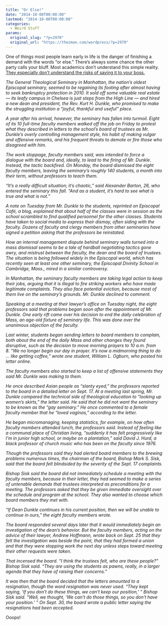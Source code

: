 ```yaml
---
title: "Or Else!"
date: "2014-10-08T00:00:00"
lastmod: "2014-10-08T00:00:00"
categories:
  - Weird Stuff
params:
  original_slug: "?p=2970"
  original_url: "https://thezman.com/wordpress/?p=2970"
---
```


One of things most people learn early in life is the danger of finishing
a demand with the words “or else.” There’s always some chance the other
party calls your bluff. Most academics don’t understand this simple
reality. <a
href="http://www.nytimes.com/2014/10/02/nyregion/labor-dispute-leaves-professors-jobless.html?_r=0"
rel="noopener" target="_blank">They especially don’t understand the
risks of saying it to your boss.</a>

*The General Theological Seminary in Manhattan, the nation’s oldest
Episcopal seminary, seemed to be regaining its footing after almost
having to seek bankruptcy protection in 2010. It sold off some valuable
real estate — its leafy campus in Chelsea is just steps from the High
Line — and hired a new dean and president, the Rev. Kurt H. Dunkle, who
promised to make the struggling institution a “joyful, thankful and
useful” place.*

*A year after his arrival, however, the seminary has fallen into
turmoil. Eight of its 10 full-time faculty members walked off the job on
Friday to protest what they described in letters to the school’s board
of trustees as Mr. Dunkle’s overly controlling management style, his
habit of making vulgar and offensive remarks, and his frequent threats
to demote or fire those who disagreed with him.*

*The work stoppage, faculty members said, was intended to force a
dialogue with the board and, ideally, to lead to the firing of Mr.
Dunkle. Instead, the tactic backfired. On Monday, the board dismissed
the eight faculty members, leaving the seminary’s roughly 140 students,
a month into their term, without professors to teach them.*

*“It’s a really difficult situation; it’s chaotic,” said Alexander
Barton, 26, who entered the seminary this fall. “And as a student, it’s
hard to see what is true and what is not.”*

*A note on Tuesday from Mr. Dunkle to the students, reprinted on
Episcopal Café, a blog, explained that about half of the classes were in
session as the school scrambled to find qualified personnel for the
other classes. Students have taken to social media to express their
dismay, often siding with the faculty. Dozens of faculty and clergy
members from other seminaries have signed a petition asking that the
professors be reinstated.*

*How an internal management dispute behind seminary walls turned into a
mass dismissal seems to be a tale of hardball negotiating tactics gone
awry, and mistrust between the faculty, the dean and the board of
trustees. The situation is being followed widely in the Episcopal world,
which has recently seen at least one other seminary, the Episcopal
Divinity School in Cambridge, Mass., mired in a similar controversy.*

*In Manhattan, the seminary faculty members are taking legal action to
keep their jobs, arguing that it is illegal to fire striking workers who
have made legitimate complaints. They also face potential eviction,
because most of them live on the seminary’s grounds. Mr. Dunkle declined
to comment.*

*Speaking at a meeting at their lawyer’s office on Tuesday night, the
eight professors said that problems began soon after the appointment of
Mr. Dunkle. One early rift came over his decision to end the daily
celebration of Mass, an age-old fixture of seminary life. This was done
over the unanimous objection of the faculty.*

*Last winter, students began sending letters to board members to
complain, both about the end of the daily Mass and other changes they
found disruptive, such as the decision to move morning prayers to 10
a.m. from 8. “We no longer begin our day in prayer. It’s now a
midmorning thing to do … like getting coffee,” wrote one student,
William L. Ogburn, who posted his letter online.*

*The faculty members also started to keep a list of offensive statements
they said Mr. Dunkle was making to them.*

*He once described Asian people as “slanty eyed,” the professors
reported to the board in a detailed letter on Sept. 17. At a meeting
last spring, Mr. Dunkle compared the technical side of theological
education to “looking up women’s skirts,” the letter said. He said that
he did not want the seminary to be known as the “gay seminary.” He once
commented to a female faculty member that he “loved vaginas,” according
to the letter.*

*He began micromanaging, keeping statistics, for example, on how often
faculty members attended lunch, the professors said. Instead of feeling
like a communal place of Christian living, “suddenly it has felt
progressively like I’m in junior high school, or maybe on a plantation,”
said David J. Hurd, a black professor of church music who has been on
the faculty since 1976.*

*Though the professors said they had alerted board members to the
brewing problems numerous times, the chairman of the board, Bishop Mark
S. Sisk, said that the board felt blindsided by the severity of the
Sept. 17 complaints.*

*Bishop Sisk said the board did not immediately schedule a meeting with
the faculty members, because in their letter, they had seemed to make a
series of untenable demands that trustees interpreted as preconditions
for a meeting. The professors asked that they be given immediate
oversight over the schedule and program at the school. They also wanted
to choose which board members they met with.*

*“If Dean Dunkle continues in his current position, then we will be
unable to continue in ours,” the eight faculty members wrote.*

*The board responded several days later that it would immediately begin
an investigation of the dean’s behavior. But the faculty members, acting
on the advice of their lawyer, Andrew Hoffmann, wrote back on Sept. 25
that they felt the investigation was beside the point, that they had
formed a union and that they were stopping work the next day unless
steps toward meeting their other requests were taken.*

*That incensed the board. “I think the trustees felt, who are these
people?” Bishop Sisk said. “They are using the students as pawns,
really, in a larger agenda that they have of raising their concerns.”*

*It was then that the board decided that the letters amounted to a
resignation, though the word resignation was never used. “They kept
saying, ‘If you don’t do these things, we can’t keep our position,’ ”
Bishop Sisk said. “Well, we thought, ‘We can’t do those things, so you
don’t have your position.’ ” On Sept. 30, the board wrote a public
letter saying the resignations had been accepted.*

Ooops!
